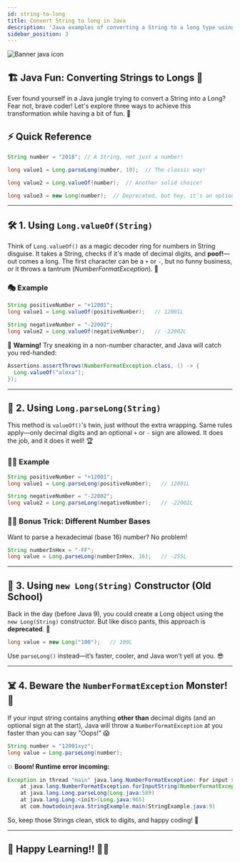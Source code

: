 ```yaml
---
id: string-to-long
title: Convert String to long in Java
description: 'Java examples of converting a String to a long type using Long.parseLong(String), Long.valueOf(String) and new Long(String) constructor.'
sidebar_position: 3
---
```

![Banner java icon](@site/static/img/kits/java/banner-java-icon.png)

## 🏗️ Java Fun: Converting Strings to Longs 🎢

Ever found yourself in a Java jungle trying to convert a String into a Long? Fear not, brave coder! Let's explore three ways to achieve this transformation while having a bit of fun. 🎉

## ⚡ Quick Reference

```java
String number = "2018"; // A String, not just a number!

long value1 = Long.parseLong(number, 10);  // The classic way!

long value2 = Long.valueOf(number);  // Another solid choice!

long value3 = new Long(number);  // Deprecated, but hey, it’s an option!
```

---

## 🛠️ 1. Using `Long.valueOf(String)`

Think of `Long.valueOf()` as a magic decoder ring for numbers in String disguise. It takes a String, checks if it's made of decimal digits, and **poof!**—out comes a long. The first character can be a `+` or `-`, but no funny business, or it throws a tantrum (*NumberFormatException*). 🤯

### 🎭 Example

```java
String positiveNumber = "+12001";
long value1 = Long.valueOf(positiveNumber);   // 12001L

String negativeNumber = "-22002";
long value2 = Long.valueOf(negativeNumber);   // -22002L
```

🚨 **Warning!** Try sneaking in a non-number character, and Java will catch you red-handed:

```java
Assertions.assertThrows(NumberFormatException.class, () -> {
  Long.valueOf("alexa");
});
```

---

## 🎯 2. Using `Long.parseLong(String)`

This method is `valueOf()`'s twin, just without the extra wrapping. Same rules apply—only decimal digits and an optional `+` or `-` sign are allowed. It does the job, and it does it well! 🏆

### 🏋️‍♂️ Example

```java
String positiveNumber = "+12001";
long value1 = Long.parseLong(positiveNumber);   // 12001L

String negativeNumber = "-22002";
long value2 = Long.parseLong(negativeNumber);   // -22002L
```

### 🕵️‍♂️ Bonus Trick: Different Number Bases

Want to parse a hexadecimal (base 16) number? No problem!

```java
String numberInHex = "-FF";
long value = Long.parseLong(numberInHex, 16);   // -255L
```

---

## 🚀 3. Using `new Long(String)` Constructor (Old School)

Back in the day (before Java 9), you could create a Long object using the `new Long(String)` constructor. But like disco pants, this approach is **deprecated**. 🕺

```java
long value = new Long("100");   // 100L
```

Use `parseLong()` instead—it’s faster, cooler, and Java won’t yell at you. 😎

---

## ☠️ 4. Beware the `NumberFormatException` Monster! 🐉

If your input string contains anything **other than** decimal digits (and an optional sign at the start), Java will throw a `NumberFormatException` at you faster than you can say "Oops!" 😱

```java
String number = "12001xyz";
long value = Long.parseLong(number);
```

💥 **Boom! Runtime error incoming:**

```java
Exception in thread "main" java.lang.NumberFormatException: For input string: "12001xyz"
    at java.lang.NumberFormatException.forInputString(NumberFormatException.java:65)
    at java.lang.Long.parseLong(Long.java:589)
    at java.lang.Long.<init>(Long.java:965)
    at com.howtodoinjava.StringExample.main(StringExample.java:9)
```

So, keep those Strings clean, stick to digits, and happy coding! 🚀

---

## 🎉 Happy Learning!! 🧑‍💻
